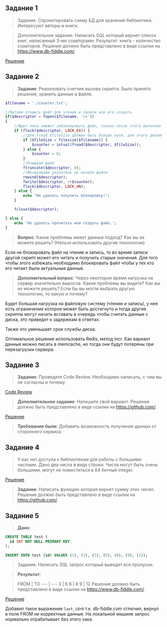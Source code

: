 ## Задание 1
>Задание: Спроектировать схему БД для хранения библиотеки. Интересуют авторы и книги.

>Дополнительное задание: Написать SQL который вернет список книг, написанный 3-мя соавторами. Результат: книга - количество соавторов.
>Решение должно быть представлено в виде ссылки на https://www.db-fiddle.com/

[Решение](https://www.db-fiddle.com/f/6inWtYh33aUtJPAyKtADAZ/0)

## Задание 2

>**Задание**: Реализовать счетчик вызова скрипта. Было принято решение, хранить данные в файле.

```php
$filename = './counter.txt';

//Пытаем открыть файл для чтения и записи или его создать
if($descriptor = fopen($filename, 'c+'))
{
    //Ждет пока сможет заблокировать файл, только после этого выполняет код дальше
    if (flock($descriptor, LOCK_EX)) {
        //для fread $fileSize должен быть больше нуля, для этого делаем проверку.
        if ($fileSize = filesize($filename)) {
            $counter = intval(fread($descriptor, $fileSize));
        } else {
            $counter = 0;
        }
        //Очищаем файл
        ftruncate($descriptor, 0);
        //Возврашаем указатель на начало файла
        rewind($descriptor);
        fwrite($descriptor, ++$counter);
        flock($descriptor, LOCK_UN);
    } else {
        echo "Не удалось получить блокировку!";
    }

    fclose($descriptor);

} else {
    echo 'Не удалось прочитать или создать файл.';
}
```

>**Вопрос**: Какие проблемы имеет данные подход? Как вы их можете решить?
(Нельзя использовать другие технологии)

Если не блокировать файл на чтение и запись, то во время записи другой скрипт может его читать и получить старые значения. Для того чтобы этого избежать необходимо блокировать файл чтобы у тех кто его читает были актуальные данные.

>**Дополнительный вопрос**: Через некоторое время нагрузка на сервер значительно выросла. Какие проблемы вы видите? Как вы их можете решить?
Если бы вы могли выбрать другую технологию, то какую и почему?

Будет большая нагрузка на файловую систему (чтение и запись), у нее есть ограничение которое может быть достигнуто и тогда другие скрипты могут начать вставать в очередь чтобы считать данные с диска, это приведет к задержкам в ответах.

Также это уменьшает срок службы диска.

Оптимальное решение использовать Redis, метод incr. Как вариант данные можно писать в memcache, но тогда они будут потеряны при перезагрузки сервера.

## Задание 3

>**Задание**: Проведите Code Review. Необходимо написать, с чем вы не согласны и почему.

[Code Review](https://github.com/nuwak/test_task/tree/master/task_3/review)

>**Дополнительное задание**: Напишите свой вариант.
Решение должно быть представлено в виде ссылки на https://github.com/.

[Решение](https://github.com/nuwak/test_task/tree/master/task_3/src)

>**Требования были**: Добавить возможность получения данных от стороннего сервиса.

## Задание 4

>У вас нет доступа к библиотекам для работы с большими числами. Дано два числа в виде строки. Числа могут быть очень большими, могут не поместиться в 64 битный integer.

[Решение](https://github.com/nuwak/test_task/blob/master/task_4/sum.php)

>**Задание**: Написать функцию которая вернет сумму этих чисел.
   Решение должно быть представлено в виде ссылки на https://github.com/.

## Задание 5
>**Дано**:
```sql
CREATE TABLE test (
  id INT NOT NULL PRIMARY KEY
);

INSERT INTO test (id) VALUES (1), (2), (3), (6), (8), (9), (12);
```
>Задание: Написать SQL запрос который выведет все пропуски.

>**Результат**:

>FROM | TO
--- | ---
3   | 6
6   | 8
9   | 12
Решение должно быть представлено в виде ссылки на https://www.db-fiddle.com/.

[Решение](https://www.db-fiddle.com/f/oJYvPXrtLGZhxdWHbbBnrk/0)

Добавил такое выражение `last_id+0` т.к. db-fiddle.com сглючил, вернул в поле FROM не корректные данные. На локальной машине запрос нормально отрабатывает без этого хака.


